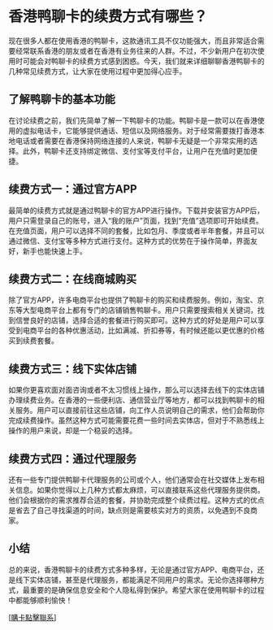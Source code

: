 # 香港鸭聊卡的续费方式有哪些？

现在很多人都在使用香港的鸭聊卡，这款通讯工具不仅功能强大，而且非常适合需要经常联系香港的朋友或者在香港有业务往来的人群。不过，不少新用户在初次使用时可能会对鸭聊卡的续费方式感到困惑。今天，我们就来详细聊聊香港鸭聊卡的几种常见续费方式，让大家在使用过程中更加得心应手。

## 了解鸭聊卡的基本功能

在讨论续费之前，我们先简单了解一下鸭聊卡的功能。鸭聊卡是一款可以在香港使用的虚拟电话卡，它能够提供通话、短信以及网络服务。对于经常需要拨打香港本地电话或者需要在香港保持网络连接的人来说，鸭聊卡无疑是一个非常实用的选择。此外，鸭聊卡还支持绑定微信、支付宝等支付平台，让用户在充值时更加便捷。

## 续费方式一：通过官方APP

最简单的续费方式就是通过鸭聊卡的官方APP进行操作。下载并安装官方APP后，用户只需登录自己的账号，进入“我的账户”页面，找到“充值”选项即可开始续费。在充值页面，用户可以选择不同的套餐，比如包月、季度或者半年套餐，并且可以通过微信、支付宝等多种方式进行支付。这种方式的优势在于操作简单，界面友好，新手也能快速上手。

## 续费方式二：在线商城购买

除了官方APP，许多电商平台也提供了鸭聊卡的购买和续费服务。例如，淘宝、京东等大型电商平台上都有专门的店铺销售鸭聊卡。用户只需要搜索相关关键词，找到信誉良好的店铺，选择合适的套餐进行购买即可。这种方式的好处是用户可以享受到电商平台的各种优惠活动，比如满减、折扣券等，有时候还能以更优惠的价格买到续费套餐。

## 续费方式三：线下实体店铺

如果你更喜欢面对面咨询或者不太习惯线上操作，那么可以选择去线下的实体店铺办理续费业务。在香港的一些便利店、通信营业厅等地方，都可以找到鸭聊卡的相关服务。用户可以直接前往这些店铺，向工作人员说明自己的需求，他们会帮助你完成续费操作。虽然这种方式可能需要花费一些时间去实体店，但对于不熟悉线上操作的用户来说，却是一个稳妥的选择。

## 续费方式四：通过代理服务

还有一些专门提供鸭聊卡代理服务的公司或个人，他们通常会在社交媒体上发布相关信息。如果你觉得以上几种方式都太麻烦，可以直接联系这些代理服务提供商。他们会根据你的需求推荐合适的套餐，并协助完成整个续费过程。这种方式的优点是省去了自己寻找渠道的时间，缺点则是需要核实对方的资质，以免遇到不良商家。

## 小结

总的来说，香港鸭聊卡的续费方式多种多样，无论是通过官方APP、电商平台，还是线下实体店铺，甚至是代理服务，都能满足不同用户的需求。无论你选择哪种方式，最重要的是确保信息安全和个人隐私得到保护。希望大家在使用鸭聊卡的过程中都能够顺利愉快！

[[購卡點擊聯系](https://t.me/s/SXDXQF)]